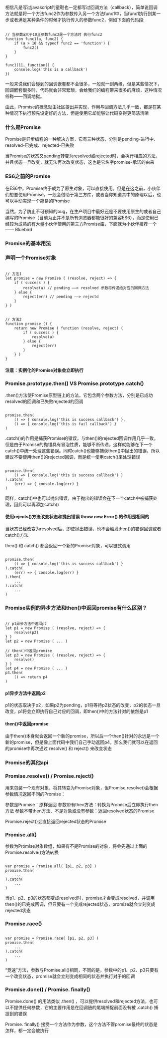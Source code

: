 相信凡是写过javascript的童鞋也一定都写过回调方法（callback），简单说回调方法就是将一个方法func2作为参数传入另一个方法func1中，当func1执行到某一步或者满足某种条件的时候才执行传入的参数func2，例如下面的代码段:

<pre><code>
// 当参数a大于10且参数func2是一个方法时 执行func2
function func1(a, func2) {
    if (a > 10 && typeof func2 == 'function') {
        func2()
    }
}

func1(11, function() {
    console.log('this is a callback')
})
</code></pre>

一般来说我们会碰到的回调嵌套都不会很多，一般就一到两级，但是某些情况下，回调嵌套很多时，代码就会非常繁琐，会给我们的编程带来很多的麻烦，这种情况俗称——回调地狱。

由此，Promise的概念就由社区提出并实现，作用与回调方法几乎一致，都是在某种情况下执行预先设定好的方法，但是使用它却能够让代码变得更简洁清晰

### 什么是Promise

Promise是异步编程的一种解决方案，它有三种状态，分别是pending-进行中、resolved-已完成、rejected-已失败

当Promise的状态又pending转变为resolved或rejected时，会执行相应的方法，并且状态一旦改变，就无法再次改变状态，这也是它名字promise-承诺的由来

### ES6之前的Promise

在ES6中，Promise终于成为了原生对象，可以直接使用。但是在这之前，小伙伴们想要使用Promise，一般会借助于第三方库，或者当你知道其中的原理以后，也可以手动实现一个简易的Promise

当然，为了防止不可预知的bug，在生产项目中最好还是不要使用原生的或者自己编写的Promise（目前为止并不是所有浏览器都能很好的兼容ES6），而是使用已经较为成熟的有大量小伙伴使用的第三方Promise库，下面就为小伙伴推荐一个—— Bluebird

### Promise的基本用法

### 声明一个Promise对象

<pre><code>
// 方法1
let promise = new Promise ( (resolve, reject) => {
    if ( success ) {
        resolve(a) // pending ——> resolved 参数将传递给对应的回调方法
    } else {
        reject(err) // pending ——> rejectd
    }
} )
</pre></code>

<pre><code>
// 方法2
function promise () {
    return new Promise ( function (resolve, reject) {
        if ( success ) {
            resolve(a)
        } else {
            reject(err)
        }
    } )
}
</pre></code>

#### 注意：实例化的Promise对象会立即执行

### Promise.prototype.then() VS Promise.prototype.catch()

.then()方法使Promise原型链上的方法，它包含两个参数方法，分别是已成功resolved的回调和已失败rejected的回调

<pre><code>
promise.then(
    () => { console.log('this is success callback') },
    () => { console.log('this is fail callback') }
)
</pre></code>

.catch()的作用是捕获Promise的错误，与then()的rejected回调作用几乎一致。但是由于Promise的抛错具有冒泡性质，能够不断传递，这样就能够在下一个catch()中统一处理这些错误。同时catch()也能够捕获then()中抛出的错误，所以建议不要使用then()的rejected回调，而是统一使用catch()来处理错误

<pre><code>
promise.then(
    () => { console.log('this is success callback') }
).catch(
    (err) => { console.log(err) }
)
</pre></code>

同样，catch()中也可以抛出错误，由于抛出的错误会在下一个catch中被捕获处理，因此可以再添加catch()

#### 使用rejects()方法改变状态和抛出错误 throw new Error() 的作用是相同的

当状态已经改变为resolved后，即使抛出错误，也不会触发then()的错误回调或者catch()方法

then() 和 catch() 都会返回一个新的Promise对象，可以链式调用
<pre><code>
promise.then(
    () => { console.log('this is success callback') }
).catch(
    (err) => { console.log(err) }
).then(
    ...
).catch(
    ...
)
</pre></code>

### Promise实例的异步方法和then()中返回promise有什么区别？

<pre><code>
// p1异步方法中返回p2
let p1 = new Promise ( (resolve, reject) => {
    resolve(p2)
} )
let p2 = new Promise ( ... )

// then()中返回promise
let p3 = new Promise ( (resolve, reject) => {
    resolve()
} )
let p4 = new Promise ( ... )
p3.then(
    () => return p4
)
</pre></code>

#### p1异步方法中返回p2

p1的状态取决于p2，如果p2为pending，p1将等待p2状态的改变，p2的状态一旦改变，p1将会立即执行自己对应的回调，即then()中的方法针对的依然是p1

#### then()中返回promise

由于then()本身就会返回一个新的promise，所以后一个then()针对的永远是一个新的promise，但是像上面代码中我们自己手动返回p4，那么我们就可以在返回的promise中再次通过 resolve() 和 reject() 来改变状态

### Promise的其他api

### Promise.resolve() / Promise.reject()

用来包装一个现有对象，将其转变为Promise对象，但Promise.resolve()会根据参数情况返回不同的Promise：

参数是Promise：原样返回
参数带有then方法：转换为Promise后立即执行then方法
参数不带then方法、不是对象或没有参数：返回resolved状态的Promise

Promise.reject()会直接返回rejected状态的Promise

### Promise.all()

参数为Promise对象数组，如果有不是Promise的对象，将会先通过上面的Promise.resolve()方法转换

<pre><code>
var promise = Promise.all( [p1, p2, p3] )
promise.then(
    ...
).catch(
    ...
)
</pre></code>

当p1、p2、p3的状态都变成resolved时，promise才会变成resolved，并调用then()的已完成回调，但只要有一个变成rejected状态，promise就会立刻变成rejected状态

### Promise.race()

<pre><code>
var promise = Promise.race( [p1, p2, p3] )
promise.then(
    ...
).catch(
    ...
)
</pre></code>

“竞速”方法，参数与Promise.all()相同，不同的是，参数中的p1、p2、p3只要有一个改变状态，promise就会立刻变成相同的状态并执行对于的回调

### Promise.done() / Promise. finally()

Promise.done() 的用法类似 .then() ，可以提供resolved和rejected方法，也可以不提供任何参数，它的主要作用是在回调链的尾端捕捉前面没有被 .catch() 捕捉到的错误

Promise. finally() 接受一个方法作为参数，这个方法不管promise最终的状态是怎样，都一定会被执行
